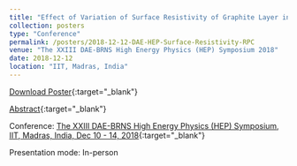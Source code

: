 ```yaml
---
title: "Effect of Variation of Surface Resistivity of Graphite Layer in RPC"
collection: posters
type: "Conference"
permalink: /posters/2018-12-12-DAE-HEP-Surface-Resistivity-RPC
venue: "The XXIII DAE-BRNS High Energy Physics (HEP) Symposium 2018"
date: 2018-12-12
location: "IIT, Madras, India"
---
```


[Download Poster](http://anilak41.github.io/files/posters/2018/DAE_HEP_Symposium_RPC_Resistivity_Anil_Kumar.pdf){:target="_blank"}

[Abstract](http://anilak41.github.io/files/posters/2018/DAE_HEP_Symposium_Abstract_RPC_Resistivity_Anil_Kumar.pdf){:target="_blank"}

Conference: [The XXIII DAE-BRNS High Energy Physics (HEP) Symposium, IIT, Madras, India, Dec 10 - 14, 2018](https://indico.cern.ch/event/775317/){:target="_blank"}

Presentation mode: In-person
